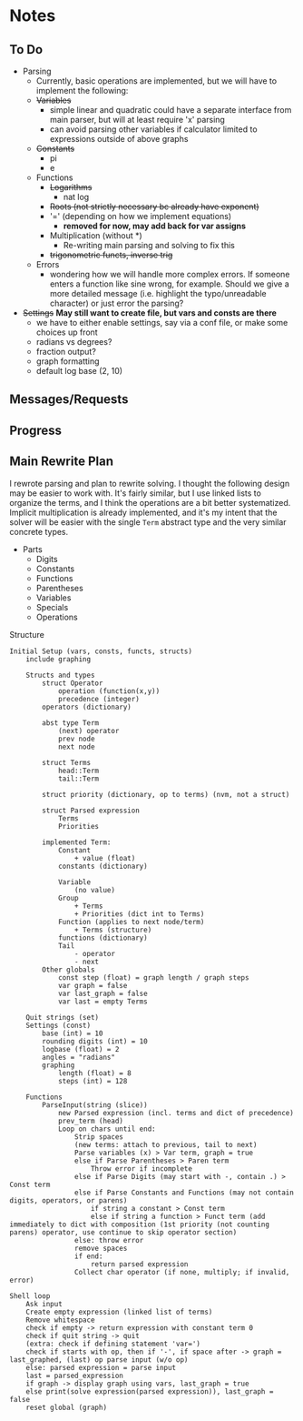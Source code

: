 # Notes
## To Do
- Parsing
    - Currently, basic operations are implemented, but we will have to implement the following:
    - ~~Variables~~
        - simple linear and quadratic could have a separate interface from main parser, but will at least require 'x' parsing
        - can avoid parsing other variables if calculator limited to expressions outside of above graphs
    - ~~Constants~~
        - pi
        - e
    - Functions
        - ~~Logarithms~~
            - nat log
        - ~~Roots (not strictly necessary bc already have exponent)~~
        - '=' (depending on how we implement equations)
            - **removed for now, may add back for var assigns**
        - Multiplication (without *)
            - Re-writing main parsing and solving to fix this
        - ~~trigonometric functs, inverse trig~~
    - Errors
        - wondering how we will handle more complex errors. If someone enters a function like sine wrong, for example. Should we give a more detailed message (i.e. highlight the typo/unreadable character) or just error the parsing?
- ~~Settings~~ **May still want to create file, but vars and consts are there**
    - we have to either enable settings, say via a conf file, or make some choices up front
    - radians vs degrees?
    - fraction output?
    - graph formatting
    - default log base (2, 10)

## Messages/Requests

## Progress

## Main Rewrite Plan
I rewrote parsing and plan to rewrite solving. I thought the following design may be easier to work with. It's fairly similar, but I use linked lists to organize the terms, and I think the operations are a bit better systematized. Implicit multiplication is already implemented, and it's my intent that the solver will be easier with the single `Term` abstract type and the very similar concrete types.

- Parts
	- Digits
	- Constants
	- Functions
	- Parentheses
	- Variables
	- Specials
	- Operations

Structure
	
    Initial Setup (vars, consts, functs, structs)
		include graphing
		
		Structs and types
			struct Operator
				operation (function(x,y))
				precedence (integer)
			operators (dictionary)
			
			abst type Term
				(next) operator
				prev node
				next node
			
			struct Terms
				head::Term
				tail::Term
			
			struct priority (dictionary, op to terms) (nvm, not a struct)
			
			struct Parsed expression
				Terms
				Priorities
				
			implemented Term:
				Constant
					+ value (float)
				constants (dictionary)	
				
				Variable
					(no value)
				Group
					+ Terms
					+ Priorities (dict int to Terms)
				Function (applies to next node/term)
					+ Terms (structure)
				functions (dictionary)
				Tail
					- operator
					- next
			Other globals 
				const step (float) = graph length / graph steps
				var graph = false
				var last_graph = false
				var last = empty Terms
		
		Quit strings (set)
		Settings (const)
			base (int) = 10
			rounding digits (int) = 10
			logbase (float) = 2
			angles = "radians"
			graphing
				length (float) = 8
				steps (int) = 128

		Functions
			ParseInput(string (slice))
				new Parsed expression (incl. terms and dict of precedence)
				prev_term (head)
				Loop on chars until end:
					Strip spaces
					(new terms: attach to previous, tail to next)
					Parse variables (x) > Var term, graph = true
					else if Parse Parentheses > Paren term
						Throw error if incomplete
					else if Parse Digits (may start with -, contain .) > Const term
					else if Parse Constants and Functions (may not contain digits, operators, or parens)
						if string a constant > Const term
						else if string a function > Funct term (add immediately to dict with composition (1st priority (not counting parens) operator, use continue to skip operator section)
					else: throw error
					remove spaces
					if end:
						return parsed expression
					Collect char operator (if none, multiply; if invalid, error)
					
	Shell loop
		Ask input
		Create empty expression (linked list of terms)
		Remove whitespace
		check if empty -> return expression with constant term 0
		check if quit string -> quit
		(extra: check if defining statement 'var=')
		check if starts with op, then if '-', if space after -> graph = last_graphed, (last) op parse input (w/o op)
		else: parsed expression = parse input
		last = parsed_expression
		if graph -> display graph using vars, last_graph = true
		else print(solve expression(parsed expression)), last_graph = false
		reset global (graph)